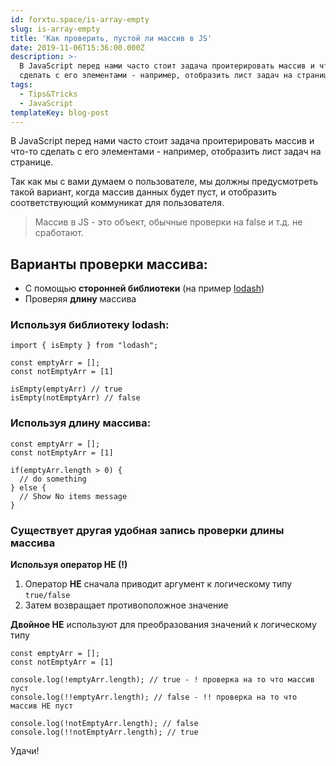 ```yaml
---
id: forxtu.space/is-array-empty
slug: is-array-empty
title: 'Как проверить, пустой ли массив в JS'
date: 2019-11-06T15:36:00.000Z
description: >-
  В JavaScript перед нами часто стоит задача проитерировать массив и что-то
  сделать с его элементами - например, отобразить лист задач на странице...
tags:
  - Tips&Tricks
  - JavaScript
templateKey: blog-post
---
```

В JavaScript перед нами часто стоит задача проитерировать массив и что-то сделать с его элементами - например, отобразить лист задач на странице. 

Так как мы с вами думаем о пользователе, мы должны предусмотреть такой вариант, когда массив данных будет пуст, и отобразить соответствующий коммуникат для пользователя.

> Массив в JS - это объект, обычные проверки на false и т.д. не сработают.

## Варианты проверки массива:

* С помощью **сторонней библиотеки** (на пример <a href="https://lodash.com" target="_blank">lodash</a>)
* Проверяя **длину** массива

### Используя библиотеку lodash:

```
import { isEmpty } from "lodash";

const emptyArr = [];
const notEmptyArr = [1]

isEmpty(emptyArr) // true
isEmpty(notEmptyArr) // false
```

### Используя длину массива:

```
const emptyArr = [];
const notEmptyArr = [1]

if(emptyArr.length > 0) {
  // do something
} else {
  // Show No items message
}
```

### Существует другая удобная запись проверки длины массива

**Используя оператор НЕ (!)**

1. Оператор **НЕ** сначала приводит аргумент к логическому типу `true/false`
2. Затем возвращает противоположное значение

**Двойное НЕ** используют для преобразования значений к логическому типу

```
const emptyArr = [];
const notEmptyArr = [1]

console.log(!emptyArr.length); // true - ! проверка на то что массив пуст
console.log(!!emptyArr.length); // false - !! проверка на то что массив НЕ пуст

console.log(!notEmptyArr.length); // false
console.log(!!notEmptyArr.length); // true
```

Удачи!
